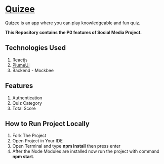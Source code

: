 # [Quizee](https://quizlee.netlify.app/)

Quizee is an app where you can play knowledgeable and fun quiz.

**This Repository contains the P0 features of Social Media Project.**

## Technologies Used

1. Reactjs
2. [PlumeUi](https://plumeui.netlify.app/)
3. Backend - Mockbee

## Features

1. Authentication
2. Quiz Category
3. Total Score

## How to Run Project Locally

1. Fork The Project
2. Open Project in Your IDE
3. Open Terminal and type **npm install** then press enter
4. After the Node Modules are installed now run the project with command **npm start**.
